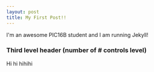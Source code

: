 ```yaml
---
layout: post
title: My First Post!! 
---
```


I'm an awesome PIC16B student and I am running Jekyll! 

### Third level header (number of # controls level)

Hi hi hihihi
